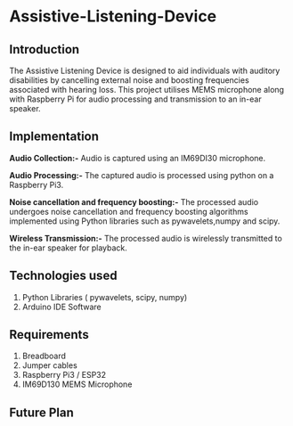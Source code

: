# Assistive-Listening-Device
## Introduction
The Assistive Listening Device is designed to aid individuals with auditory disabilities by cancelling external noise and boosting frequencies associated with hearing loss. This project utilises MEMS microphone along with Raspberry Pi for audio processing and transmission to an in-ear speaker.
## Implementation 
 **Audio Collection:-**
Audio is captured using an IM69DI30 microphone.

**Audio Processing:-**
The captured audio is processed using python on a Raspberry Pi3.

**Noise cancellation and frequency boosting:-** The processed audio undergoes noise cancellation and frequency boosting algorithms implemented using Python libraries such as pywavelets,numpy and scipy.

**Wireless Transmission:-** 
The processed audio is wirelessly transmitted to the in-ear speaker for playback.
## Technologies used
1. Python Libraries ( pywavelets, scipy, numpy)
2. Arduino IDE Software 
## Requirements
1. Breadboard
2. Jumper cables
3. Raspberry Pi3 / ESP32 
4. IM69D130 MEMS Microphone


## Future Plan



